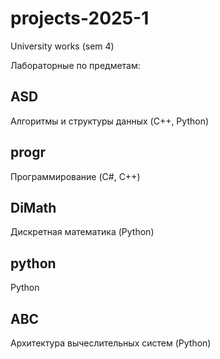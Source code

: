 # projects-2025-1
University works (sem 4)

Лабораторные по предметам:


## ASD
Алгоритмы и структуры данных (C++, Python)
## progr
Программирование (C#, C++)
## DiMath
Дискретная математика (Python)
## python
Python
## ABC
Архитектура вычеслительных систем (Python)
